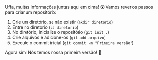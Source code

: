Uffa, muitas informações juntas aqui em cima! :astonished: Vamos rever os passos para criar um repositório: 

1. Crie um diretório, se não existir (`mkdir diretorio`)
2. Entre no diretorio (`cd diretorio`)
3. No diretório, inicialize o repositório (`git init .`)
4. Crie arquivos e adicione-os (`git add arquivo`)
5. Execute o commit inicial (`git commit -m "Primeira versão"`)


Agora sim! Nós temos nossa primeira versão! :tada: 

